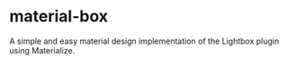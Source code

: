 # material-box
A simple and easy material design implementation of the Lightbox plugin using Materialize.
